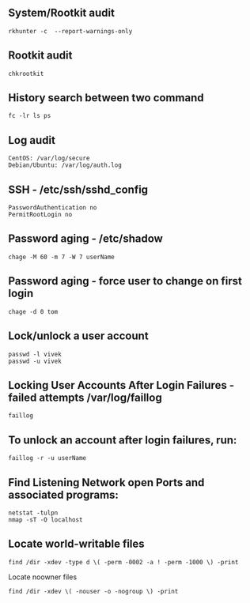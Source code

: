 System/Rootkit audit
-----------------------

```
rkhunter -c  --report-warnings-only
```

Rootkit audit
-----------------------

```
chkrootkit
```

History search between two command
-----------------------

```
fc -lr ls ps
```

Log audit
-----------------------

```
CentOS: /var/log/secure
Debian/Ubuntu: /var/log/auth.log
```

SSH - /etc/ssh/sshd_config
-----------------------

```
PasswordAuthentication no
PermitRootLogin no
```

Password aging -  /etc/shadow 
-----------------------

```
chage -M 60 -m 7 -W 7 userName
```

Password aging -  force user to change on first login
-----------------------

```
chage -d 0 tom
```

Lock/unlock a user account
-----------------------

```
passwd -l vivek
passwd -u vivek
```

Locking User Accounts After Login Failures - failed attempts /var/log/faillog
-----------------------

```
faillog
```

To unlock an account after login failures, run:
-----------------------

```
faillog -r -u userName
```

Find Listening Network open Ports and associated programs:
-----------------------

```
netstat -tulpn
nmap -sT -O localhost
```

Locate world-writable files
-----------------------

```
find /dir -xdev -type d \( -perm -0002 -a ! -perm -1000 \) -print
```

Locate noowner files
```
find /dir -xdev \( -nouser -o -nogroup \) -print
```

